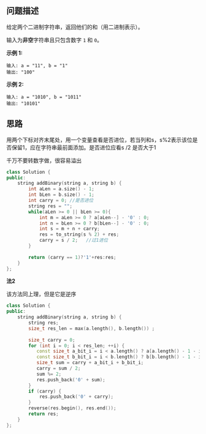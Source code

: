 ## 问题描述

给定两个二进制字符串，返回他们的和（用二进制表示）。

输入为**非空**字符串且只包含数字 `1` 和 `0`。

**示例 1:**

```
输入: a = "11", b = "1"
输出: "100"
```

**示例 2:**

```
输入: a = "1010", b = "1011"
输出: "10101"
```



## 思路

用两个下标对齐末尾处，用一个变量查看是否进位，若当列和s，s%2表示该位是否保留1，应在字符串最前面添加。是否进位应看s /2 是否大于1



千万不要转数字做，很容易溢出

```CPP
class Solution {			
public:
    string addBinary(string a, string b) {
        int aLen = a.size() - 1;
        int bLen = b.size() - 1;
        int carry = 0; //是否进位
        string res = "";
        while(aLen >= 0 || bLen >= 0){
            int m = aLen >= 0 ? a[aLen--] - '0' : 0;
            int n = bLen >= 0 ? b[bLen--] - '0' : 0;
            int s = m + n + carry;
            res = to_string(s % 2) + res;
            carry = s / 2;   //过1进位
        }
        
        return (carry == 1)?'1'+res:res;
    }
};
```



**法2**

该方法同上理，但是它是逆序

```CPP
class Solution {
public:
    string addBinary(string a, string b) {
        string res;
        size_t res_len = max(a.length(), b.length()) ;
 
        size_t carry = 0;
        for (int i = 0; i < res_len; ++i) {
           const size_t a_bit_i = i < a.length() ? a[a.length() - 1 - i] - '0' : 0;
           const size_t b_bit_i = i < b.length() ? b[b.length() - 1 - i] - '0' : 0;
           size_t sum = carry + a_bit_i + b_bit_i;
           carry = sum / 2;
           sum %= 2;
           res.push_back('0' + sum);
        }
        if (carry) {
            res.push_back('0' + carry);
        }
        reverse(res.begin(), res.end());
        return res;
    }
};
```



